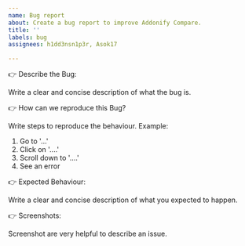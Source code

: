 ```yaml
---
name: Bug report
about: Create a bug report to improve Addonify Compare.
title: ''
labels: bug
assignees: h1dd3nsn1p3r, Asok17

---
```


👉 Describe the Bug:

Write a clear and concise description of what the bug is.


👉 How can we reproduce this Bug?

Write steps to reproduce the behaviour. Example:

1. Go to '...'
2. Click on '....'
3. Scroll down to '....'
4. See an error

👉 Expected Behaviour:

Write a clear and concise description of what you expected to happen.

👉 Screenshots:

Screenshot are very helpful to describe an issue. 
